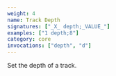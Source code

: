 ```yaml
---
weight: 4
name: Track Depth
signatures: ["_X_ depth;_VALUE_"]
examples: ["1 depth;8"]
category: core
invocations: ["depth", "d"]
---
```

Set the depth of a track.
